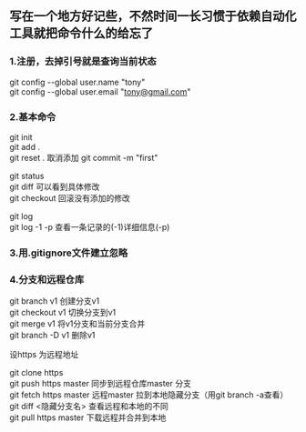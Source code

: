  写在一个地方好记些，不然时间一长习惯于依赖自动化工具就把命令什么的给忘了  
 --
### 1.注册，去掉引号就是查询当前状态  
git config --global user.name "tony"  
git config --global user.email "tony@gmail.com"

### 2.基本命令  
git init  
git add .  
git reset .  	取消添加
git commit -m "first"  


git status  
git diff <dirname>      		可以看到具体修改  
git checkout <dirname>  		回滚没有添加的修改  

git log   
git log <commitid> -1 -p  		查看一条记录的(-1)详细信息(-p)



### 3.用.gitignore文件建立忽略  

### 4.分支和远程仓库  
git branch v1 创建分支v1  
git checkout v1 切换分支到v1  
git merge v1 将v1分支和当前分支合并  
git branch -D v1 删除v1  

设https 为远程地址  

git clone https  
git push https master 同步到远程仓库master 分支  
git fetch https master 远程master 拉到本地隐藏分支（用git branch -a查看）
git diff <隐藏分支名> 查看远程和本地的不同  
git pull https master  下载远程并合并到本地


